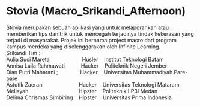 # Stovia (Macro_Srikandi_Afternoon)
Stovia merupakan sebuah aplikasi yang untuk melaporankan atau memberikan tips dan trik untuk mencegah terjadinya tindak kekerasan yang terjadi di masyarakat. Projek ini bernama project macro dari program kampus merdeka yang diselenggarakan oleh Infinite Learning.
<br>Srikandi Tim :
<br> Aulia Suci Mareta &nbsp;&nbsp;&nbsp;&nbsp;&nbsp;&nbsp;&nbsp;&nbsp;&nbsp;&nbsp;&nbsp;&nbsp;&nbsp;&nbsp;&nbsp;&nbsp;&nbsp;&nbsp;&nbsp;&nbsp; Husler &nbsp;&nbsp; Institut Teknologi Batam
<br> Annisa Laila Rahmawati  &nbsp;&nbsp;&nbsp;&nbsp;&nbsp;&nbsp;&nbsp;&nbsp;&nbsp; Hacker &nbsp;&nbsp; Politeknik Negeri Jember
<br> Dian Putri Maharani ;&nbsp;&nbsp;&nbsp;&nbsp;&nbsp;&nbsp;&nbsp;&nbsp;&nbsp;&nbsp;&nbsp;&nbsp;&nbsp;&nbsp; Hacker &nbsp;&nbsp; Universitas Muhammadiyah Pare-pare
<br> Astutik Zaerani &nbsp;&nbsp;&nbsp;&nbsp;&nbsp;&nbsp;&nbsp;&nbsp;&nbsp;&nbsp;&nbsp;&nbsp;&nbsp;&nbsp;&nbsp;&nbsp;&nbsp;&nbsp;&nbsp;&nbsp;&nbsp;&nbsp; Hacker &nbsp;&nbsp; Universitas Teknologi Mataram
<br> Melisyah &nbsp;&nbsp;&nbsp;&nbsp;&nbsp;&nbsp;&nbsp;&nbsp;&nbsp;&nbsp;&nbsp;&nbsp;&nbsp;&nbsp;&nbsp;&nbsp;&nbsp;&nbsp;&nbsp;&nbsp;&nbsp;&nbsp;&nbsp;&nbsp;&nbsp;&nbsp;&nbsp;&nbsp;&nbsp;&nbsp;&nbsp;&nbsp; Hipster &nbsp;&nbsp; Politeknik LP3I Medan
<br> Delima Chrismas Simbiring &nbsp;&nbsp; Hipster &nbsp;&nbsp; Universitas Prima Indonesia
